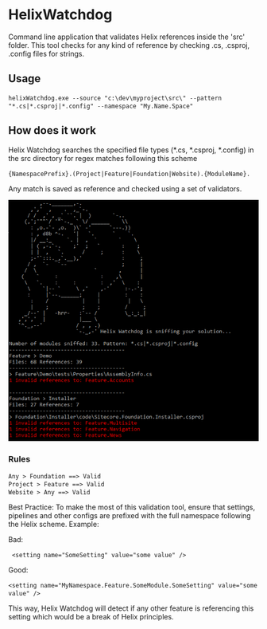 # HelixWatchdog
Command line application that validates Helix references inside the 'src' folder. This tool checks for any kind of reference by checking .cs, .csproj, .config files for strings.

## Usage

    helixWatchdog.exe --source "c:\dev\myproject\src\" --pattern "*.cs|*.csproj|*.config" --namespace "My.Name.Space"

## How does it work

Helix Watchdog searches the specified file types (*.cs, *.csproj, *.config) in the src directory for regex matches following this scheme

    {NamespacePrefix}.(Project|Feature|Foundation|Website).{ModuleName}.

Any match is saved as reference and checked using a set of validators.

![Helix Watchdog Screenshot](doc/img/screenshot.png "Screenshot")

### Rules

    Any > Foundation ==> Valid
    Project > Feature ==> Valid
    Website > Any ==> Valid
    
    
Best Practice: To make the most of this validation tool, ensure that settings, pipelines and other configs are prefixed with the full namespace following the Helix scheme. Example:

Bad:

     <setting name="SomeSetting" value="some value" />    

Good:

    <setting name="MyNamespace.Feature.SomeModule.SomeSetting" value="some value" />
    
This way, Helix Watchdog will detect if any other feature is referencing this setting which would be a break of Helix principles.

